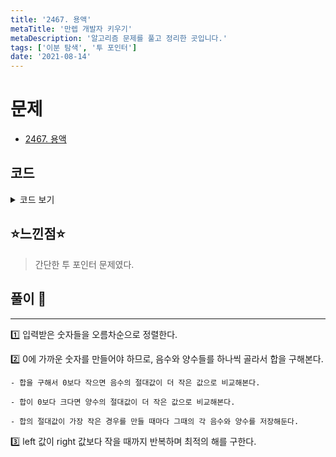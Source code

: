 ```yaml
---
title: '2467. 용액'
metaTitle: '만렙 개발자 키우기'
metaDescription: '알고리즘 문제를 풀고 정리한 곳입니다.'
tags: ['이분 탐색', '투 포인터']
date: '2021-08-14'
---
```


# 문제
- [2467. 용액](https://www.acmicpc.net/problem/2467)

## 코드

<details><summary> 코드 보기 </summary>

``` java
import java.io.BufferedReader;
import java.io.IOException;
import java.io.InputStreamReader;
import java.util.Arrays;

public class Q2467 {
    static int n, arr[];
    public static void main(String[] args) throws IOException {
        init();
        solution();
    }

    private static void solution() {
        int left = 0, right = n - 1;
        long la = arr[left], ra = arr[right], optimal = Math.abs(arr[left] + arr[right]);
        while(left < right){
            long sum = arr[left] + arr[right];
            long abs = Math.abs(sum);
            if(abs < optimal){
                la = arr[left]; ra = arr[right];
                optimal = abs;
            }
            if(sum < 0) left += 1;
            else right -= 1;
        }
        System.out.println(la + " " + ra);
    }

    private static void init() throws IOException {
        BufferedReader br = new BufferedReader(new InputStreamReader(System.in));
        n = Integer.parseInt(br.readLine());
        arr = Arrays.stream(br.readLine().split(" ")).mapToInt(Integer::parseInt).toArray();
        Arrays.sort(arr);
    }
}
```
</details>

## ⭐️느낀점⭐️
>  간단한 투 포인터 문제였다.

## 풀이 📣
<hr/>

1️⃣ 입력받은 숫자들을 오름차순으로 정렬한다.


2️⃣ 0에 가까운 숫자를 만들어야 하므로, 음수와 양수들를 하나씩 골라서 합을 구해본다.

    - 합을 구해서 0보다 작으면 음수의 절대값이 더 작은 값으로 비교해본다.

    - 합이 0보다 크다면 양수의 절대값이 더 작은 값으로 비교해본다.

    - 합의 절대값이 가장 작은 경우를 만들 때마다 그때의 각 음수와 양수를 저장해둔다.


3️⃣ left 값이 right 값보다 작을 때까지 반복하며 최적의 해를 구한다. 
